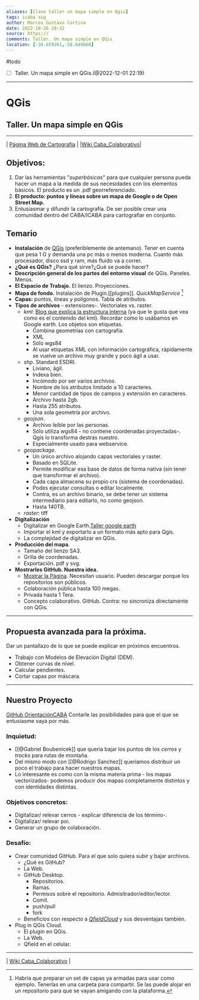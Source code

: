 ```yaml
---
aliases: [Clase taller un mapa simple en Qgis]
tags: icaba sig
author: Marcos Gustavo Cortina
date: 2022-10-26 20:32
source: https://
comments: Taller. Un mapa simple en QGis
location: [-34.659261,-58.649668]
---
```

#todo 
- [ ] Taller. Un mapa simple en QGis.(@2022-12-01 22:19)
 ___
# QGis 
## Taller. Un mapa simple en QGis
---
| [Página Web de Cartografía](https://www.marcosgustavocortina.com) |   |[Wiki Caba_Colaborativo](https://github.com/OrientacionCABA/CABA_colaborativo/wiki)|

## Objetivos:
1. Dar las herramientas "*superbásicas*" para que cualquier persona pueda hacer un mapa a la medida de sus necesidades con los elementos básicos. El producto es un .pdf georreferenciado.
2. **El producto: puntos y líneas sobre un mapa de Google o de Open Street Map.**
3. Entusiasmar y difundir la cartografía. De ser posible crear una comunidad dentro del CABA/ICABA para cartografiar en conjunto.

## Temario 
- **Instalación** de [QGis](https://qgis.org/es/site/) (preferiblemente de antemano). Tener en cuenta que pesa 1 G y demanda una pc más o menos moderna. Cuanto más procesador, disco ssd y ram, más fluido va a correr.
- **¿Qué es QGis?** ¿Para qué sirve?¿Qué se puede hacer?
- **Descripción general de los partes del entorno visual** de QGis. Paneles. Menús.
- **El Espacio de Trabajo.** El lienzo. Proyecciones.
- **Mapa de fondo.** Instalación de Plugin.[[plugins]]. *QuickMapService* [^material]
- **Capas:** puntos, líneas y polígonos. Tabla de atributos.
- **Tipos de archivos** - extensiones-. Vectoriales vs. raster.
	- *kml*: [Blog que explica la estructura interna](https://developers.google.com/kml/documentation/kml_tut?hl=es) (ya que le gusta que vea como es el contenido del kml). Recordar como lo usábamos en Google earth. Los objetos son etiquetas.
		- Combina geometrías con cartografía.
		- XML
		- Sólo wgs84
		- Al usar etiquetas XML con información cartográfica, rápidamente se vuelve un archivo muy grande y poco ágil a usar.
	- *shp*. Standard ESDRI. 
		- Liviano, ágil. 
		- Indexa bien.
		- Incómodo por ser varios archivos. 
		- Nombre de los atributos limitado a 10 caracteres.
		- Menor cantidad de tipos de campos y extensión en caracteres.
		- Archivo hasta 2gb.
		- Hasta 255 atributos.
		- Una sola geometría por archivo.
	- *geojson*.
		- Archivo leíble por las personas.
		- Sólo utiliza wgs84 - no contiene coordenadas  proyectadas-. Qgis lo transforma destrás nuestro.
		- Especialmente usado para webservice.
	- *geopackage*. 
		- Un único archivo alojando capas vectoriales y raster. 
		- Basado en SQLite. 
		- Permite modificar esa base de datos de forma nativa (sin tener que transformar el archivo).
		- Cada capa almacena su propio crs (sistema de coordenadas).
		- Podes ejecutar consultas o editar localmente.
		- Contra, es un archivo binario, se debe tener un sistema intermediario para editarlo, no como geojson.
		- Hasta 140TB.
	- *raster*: tiff
- **Digitalización**
	- Digitalizar en Google Earth.[Taller google earth](https://youtu.be/uDsMmh5gXF4?t=1994)
	- Importar el kml y exportarlo a un formato más apto para Qgis.
	- La complejidad de digitalizar en QGis.
- **Producción del mapa**.
	- Tamaño del lienzo SA3.
	- Grilla de coordenadas.
	- Exportación. pdf y svg.
- **Mostrarles GitHub. Nuestra idea.**  
	- [Mostrar la Página](https://github.com/OrientacionCABA). Necesitan usuario. Pueden descargar porque los repositorios son públicos.
	- Colaboración pública hasta 100 megas.
	- Privada hasta 1 Tera.
	- Concepto colaborativo. GitHub. Contra: no sincroniza directamente con QGis.

___
## Propuesta avanzada para la próxima.
Dar un pantallazo de lo que se puede explicar en próximos encuentros.

- Trabajo con Modelos de Elevación Digital (DEM).
- Obtener curvas de nivel.
- Calcular pendientes.
- Cortar capas por máscara.

___
## Nuestro Proyecto
[GitHub OrientaciónCABA](https://github.com/OrientacionCABA)
Contarle las posibilidades para que el que se entusiasme vaya por más.

### Inquietud:
- [[@Gabriel Boubenicek]] que quería bajar los puntos de los _cerros_ y _tracks_ para rutas de montaña.
- Del mismo modo con [[@Rodrigo Sanchez]] queríamos distribuir un poco el trabajo para hacer nuestros mapas. 
- Lo interesante es como con la misma materia prima - los mapas vectorizados- podemos producir dos mapas completamente distintos y con identidades distintas.

### Objetivos concretos:
- Digitalizar/ relevar cerros - explicar diferencia de los término-.
- Digitalizar/ relevar poi.
- Generar un grupo de colaboración.

### Desafío:
- Crear comunidad GitHub. Para el que solo quiera subir y bajar archivos. 
	- ¿Qué es GitHub?
	- La Web.
	- GitHub Desktop.
		- Repositorios.
		- Ramas.
		- Permisos sobre el repositorio. Admisitrador/editor/lector.
		- Comit.
		- push/pull
		- fork
	- Beneficios con respecto a [_QfieldCloud_](https://qfield.cloud/) y sus desventajas también.
- Plug in QGis Cloud.
	- El plugin en QGis.
	- La Web.
	- Qfield en el celular.

___
| [Wiki Caba_Colaborativo](https://github.com/OrientacionCABA/CABA_colaborativo/wiki) |
 


[^material]: Habría que preparar un set de capas ya armadas para usar como ejemplo. Tenerlas en una carpeta para compartir. Se las puede alojar en un repositorio para que se vayan amigando con la plataforma.
